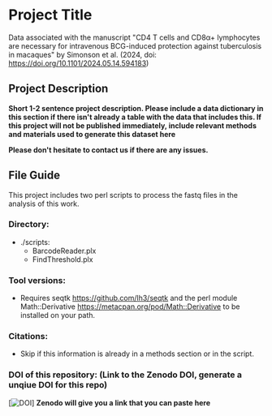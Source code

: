 # Project Title
Data associated with the manuscript "CD4 T cells and CD8α+ lymphocytes are necessary for intravenous BCG-induced protection against tuberculosis in macaques" by Simonson et al. (2024, doi: https://doi.org/10.1101/2024.05.14.594183)

## Project Description
**Short 1-2 sentence project description. Please include a data dictionary in this section if there isn't already a table with the data that includes this. If this project will not be published immediately, include relevant methods and materials used to generate this dataset here**

**Please don't hesitate to contact us if there are any issues.**

## File Guide
This project includes two perl scripts to process the fastq files in the analysis of this work. 

### Directory:
- ./scripts:
  - BarcodeReader.plx
  - FindThreshold.plx
    
### Tool versions:
  - Requires seqtk https://github.com/lh3/seqtk and the perl module Math::Derivative https://metacpan.org/pod/Math::Derivative to be installed on your path.

### Citations:
  - Skip if this information is already in a methods section or in the script.


### DOI of this repository: (Link to the Zenodo DOI, generate a unqiue DOI for this repo)
[![DOI](https://zenodo.org/)] **Zenodo will give you a link that you can paste here**



